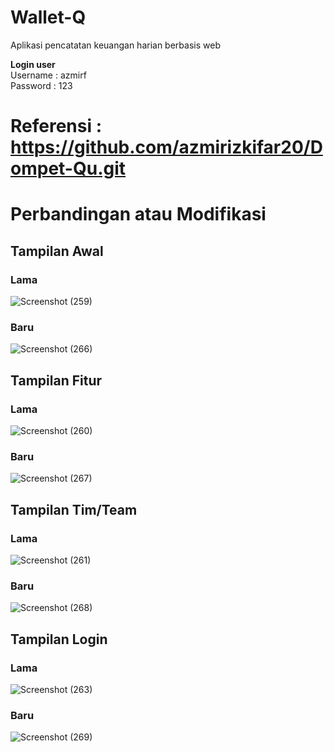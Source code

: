 # Wallet-Q
Aplikasi pencatatan keuangan harian berbasis web

<b>Login user</b> <br>
Username : azmirf<br>
Password : 123

# Referensi : https://github.com/azmirizkifar20/Dompet-Qu.git
# Perbandingan atau Modifikasi
## Tampilan Awal
### Lama 
![Screenshot (259)](https://github.com/YLKD/Wallet-Q/assets/166706257/109e102f-d033-4b42-ac8d-ae6b79ffea59)
### Baru
![Screenshot (266)](https://github.com/YLKD/Wallet-Q/assets/166706257/0502b740-b3ab-4ee9-8747-655f41c47a90)
## Tampilan Fitur
### Lama
![Screenshot (260)](https://github.com/YLKD/Wallet-Q/assets/166706257/4ef141f5-0cdd-4503-bdc4-2afb319a1495)
### Baru
![Screenshot (267)](https://github.com/YLKD/Wallet-Q/assets/166706257/fff7aab7-f85d-4f03-ad2b-eb4411521fa7)
## Tampilan Tim/Team
### Lama
![Screenshot (261)](https://github.com/YLKD/Wallet-Q/assets/166706257/ba22e972-dfec-49a7-bcdf-a1a6d144798e)
### Baru
![Screenshot (268)](https://github.com/YLKD/Wallet-Q/assets/166706257/0b48aa56-88bc-4deb-9a78-cbf1401f7d90)
## Tampilan Login
### Lama
![Screenshot (263)](https://github.com/YLKD/Wallet-Q/assets/166706257/b1974dca-e179-4154-bc9e-41931dc6b39c)
### Baru
![Screenshot (269)](https://github.com/YLKD/Wallet-Q/assets/166706257/7939cfa4-2118-4a3e-b726-2981200fe4fe)

